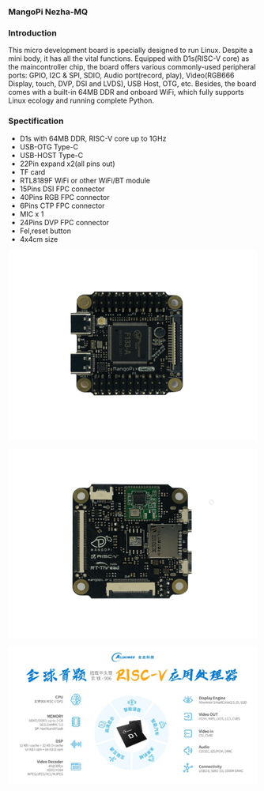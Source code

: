 ### MangoPi Nezha-MQ

### Introduction

This micro development board is specially designed to run Linux. Despite a mini body, it has all the vital functions. Equipped with D1s(RISC-V core) as the maincontroller chip, the board offers various commonly-used peripheral ports: GPIO, I2C & SPI, SDIO, Audio port(record, play), Video(RGB666 Display, touch, DVP, DSI and LVDS), USB Host, OTG, etc. Besides, the board comes with a built-in 64MB DDR and onboard WiFi, which fully supports Linux ecology and running complete Python.


### Spectification
  * D1s with 64MB DDR, RISC-V core up to 1GHz
  * USB-OTG Type-C
  * USB-HOST Type-C
  * 22Pin expand x2(all pins out)
  * TF card
  * RTL8189F WiFi or other WiFi/BT module
  * 15Pins DSI FPC connector
  * 40Pins RGB FPC connector
  * 6Pins CTP FPC connector
  * MIC x 1
  * 24Pins DVP FPC connector
  * Fel,reset button
  * 4x4cm size

![](2.Images/MQ-F-v1p6.png)

![](2.Images/MQ-B-V1p6.png)

![](2.Images/aw-d1.png)


